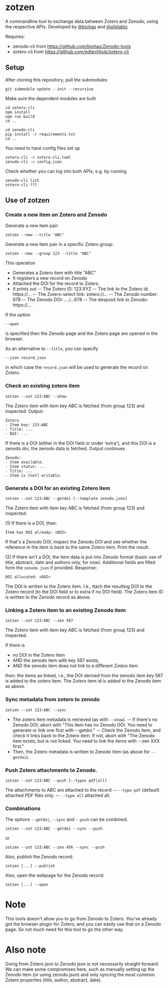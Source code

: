 # zotzen

A commandline tool to exchange data between Zotero and Zenodo, using the respective APIs. Developed by [@bjohas](https://github.com/bjohas) and [@a1diablo](https://github.com/a1diablo).

Requires:

- zenodo-cli from https://github.com/bjohas/Zenodo-tools
- zotero-cli from https://github.com/edtechhub/zotero-cli

## Setup

After cloning this repository, pull the submodules

```
git submodule update --init --recursive
```

Make sure the dependent modules are built

```
cd zotero-cli
npm install
npm run build
cd ..

cd zenodo-cli
pip install -r requirements.txt
cd ..
```

You need to have config files set up

```
zotero-cli -> zotero-cli.toml
zenodo-cli -> config.json
```

Check whether you can log into both APIs, e.g. by running

```
zenodo-cli list
zotero-cli ???
```

## Use of zotzen

### Create a new item on Zotero and Zenodo

Generate a new item pair:

```
zotzen --new --title "ABC"
```

Generate a new item pair in a specific Zotero group:

```
zotzen --new --group 123 --title "ABC"
```

This operation

- Generates a Zotero item with title "ABC"
- It registers a new record on Zenodo
- Attached the DOI for the record to Zotero.
- It prints out
  -- The Zotero ID: 123:XYZ
  -- The link to the Zotero id: https://...
  -- The Zotero-select link: zotero://...
  -- The Zenodo number: 678
  -- The Zenodo DOI: ..../...678
  -- The desposit link to Zenodo: https://....

If the option

```
--open
```

is specified then the Zenodo page and the Zotero page are opened in the browser.

As an alternative to `--title`, you can specify

```
--json record.json
```

in which case the `record.json` will be used to generate the record on Zotero.

### Check an existing zotero item

```
zotzen --zot 123:ABC --show
```

The Zotero item with item key ABC is fetched (from group 123) and
inspected. Output:

```
Zotero
- Item key: 123:ABC
- Title: ...
- DOI: ...
```

If there is a DOI (either in the DOI field or under
'extra'), and this DOI is a zenodo doi, the zenodo data is fetched. Output continues

```
Zenodo:
- Item available.
- Item status: ...
- Title: ...
- Item is [not] writable.
```

### Generate a DOI for an existing Zotero item

```
zotzen --zot 123:ABC --getdoi [--template zenodo.json]
```

The Zotero item with item key ABC is fetched (from group 123) and
inspected.

(1) If there is a DOI, then:

```
Item has DOI already: <DOI>
```

If that's a Zenodo DOI, inspect the Zenodo DOI and see whether the reference in the item is back to the same Zotero item. Print the result.

(2) If there isn't a DOI, the item data is put into Zenodo format (basic
use of title, abstract, date and authors only, for now). Additional fields are filled
form the `zenodo.json` if provided. Response:

```
DOI allocated: <DOI>
```

The DOI is written to the Zotero item. I.e., ttach the resulting DOI
to the Zotero record (to the DOI field or to extra if no DOI
field). The Zotero item ID is written to the Zenodo record as above.

### Linking a Zotero item to an existing Zenodo item

```
zotzen --zot 123:ABC --zen 567
```

The Zotero item with item key ABC is fetched (from group 123) and
inspected.

If there is

- no DOI in the Zotero item
- AND the zenodo item with key 567 exists,
- AND the zenodo item does not link to a different Zotero item

then: the items as linked, i.e., the DOI derived from the zenodo item
key 567 is added to the zotero item. The Zotero item id is added to
the Zenodo item as above.

### Sync metadata from zotero to zenodo

```
zotzen --zot 123:ABC --sync
```

- The zotero item metadata is retrieved (as with `--show`).
-- If there's no Zenodo DOI, abort with "This item has no Zenodo DOI. You need to generate or link one first with --getdoi."
-- Check the Zenodo item, and check it links back to the Zotero item. If not, abort with "The Zenodo item exists, but is not linked. You need to link the items with --zen XXX first."
- Then, the Zotero metadata is written to Zenodo item (as above for `--getdoi`).

### Push Zotero attachments to Zenodo.

```
zotzen --zot 123:ABC --push [--types pdf|all]
```

The attachments to ABC are attached to the record
-- `--type pdf` (default) attached PDF files only.
-- `--type all` attached all.

### Combinations

The options `--getdoi`, `--sync` and `--push` can be combined.

```
zotzen --zot 123:ABC --getdoi --sync --push
```

or

```
zotzen --zot 123:ABC --zen 456 --sync --push
```

Also, publish the Zenodo record:

```
zotzen [...] --publish
```

Also, open the webpage for the Zenodo record:

```
zotzen [...] --open
```

# Note

This tools doesn't allow you to go from Zenodo to Zotero. You've
already got the browser plugin for Zotero, and you can easily use that
on a Zenodo page. So not much need for this tool to go the other way.

# Also note

Going from Zotero json to Zenodo json is not necessarily straight
forward. We can make some compromises here, such as manually setting
up the Zenodo item (or using zenodo.json) and only syncing the most
common Zotero properties (title, author, abstract, date).
